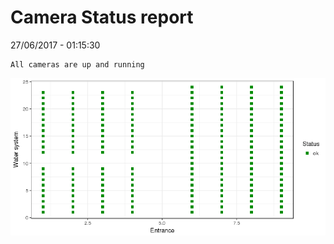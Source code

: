 Camera Status report
================
27/06/2017 - 01:15:30

    All cameras are up and running

![](camreport_files/figure-markdown_github/unnamed-chunk-2-1.png)
